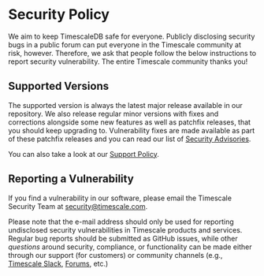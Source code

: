 # Security Policy

We aim to keep TimescaleDB safe for everyone. 
Publicly disclosing security bugs in a public forum can put everyone in the Timescale community at risk,
however. Therefore, we ask that people follow the below instructions to report security vulnerability.
The entire Timescale community thanks you!

## Supported Versions

The supported version is always the latest major release available in our repository.
We also release regular minor versions with fixes and corrections alongside some new features as well as patchfix releases, that you should keep upgrading to.
Vulnerability fixes are made available as part of these patchfix releases and you can read our list of [Security Advisories](https://github.com/timescale/timescaledb-docker/security/advisories?state=published).
 
You can also take a look at our [Support Policy](https://www.timescale.com/legal/support-policy).


## Reporting a Vulnerability

If you find a vulnerability in our software, please email the Timescale Security Team at security@timescale.com.

Please note that the e-mail address should only be used for reporting undisclosed security vulnerabilities in Timescale products and services. 
Regular bug reports should be submitted as GitHub issues, while other _questions_ around security,
compliance, or functionality can be made either through our support (for customers) or
community channels (e.g., [Timescale Slack](https://slack.timescale.com/), [Forums](https://www.timescale.com/forums), etc.)
